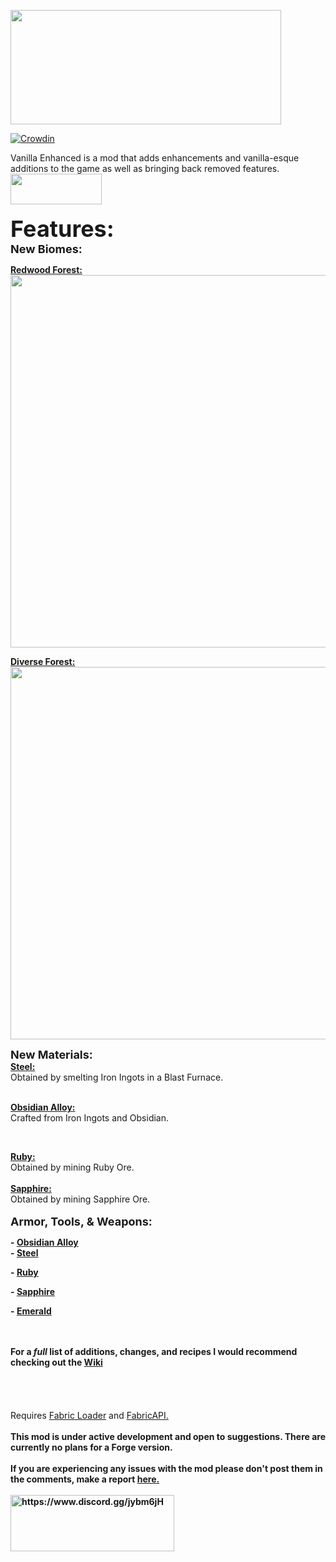 <p><img src="https://i.imgur.com/qJt6UQ4.png" alt="" width="433" height="183" /></p>

[![Crowdin](https://badges.crowdin.net/vanillaenhanced/localized.svg)](https://crowdin.com/project/vanillaenhanced)
<p>Vanilla Enhanced is a mod that adds enhancements and vanilla-esque additions to the game as well as bringing back removed features.<br /><a href="https://www.curseforge.com/minecraft/mc-mods/fabric-api" target="_blank" rel="noopener noreferrer"><img src="https://i.imgur.com/Ol1Tcf8.png" alt="" width="146" height="49" /></a><br /><br /><span style="font-size: 36px;"><strong>Features:</strong></span><span style="font-size: 36px;"><strong><span style="font-size: 14px;"><br /><span style="font-size: 18px;">New Biomes:</span><br /></span></strong></span></p>
<p><span style="font-size: 14px;"><strong><a href="https://github.com/CamoMano/Vanilla-Enhanced/wiki/Biomes#redwood-forest" target="_blank" rel="noopener noreferrer">Redwood Forest:</a><br /><img src="https://i.imgur.com/DlbGvKz.png" alt="" width="1125" height="596" /></strong></span></p>
<p><span style="font-size: 14px;"><strong><a href="https://github.com/CamoMano/Vanilla-Enhanced/wiki/Biomes#diverse-forest" target="_blank" rel="noopener noreferrer">Diverse Forest:</a><br /><img src="https://i.imgur.com/u103f2i.png" alt="" width="1125" height="596" /><br /></strong></span></p>
<p><span style="font-size: 18px;"><strong>New Materials:</strong></span><br /><span style="font-size: 14px;"><a href="https://github.com/CamoMano/Vanilla-Enhanced/wiki/Steel" target="_blank" rel="noopener noreferrer"><strong>Steel:</strong></a><br />Obtained by smelting Iron Ingots in a Blast Furnace.</span></p>
<p><br /><span style="font-size: 14px;"><a href="https://github.com/CamoMano/Vanilla-Enhanced/wiki/Obsidian-Alloy" target="_blank" rel="noopener noreferrer"><strong>Obsidian Alloy:</strong></a></span><br /><span style="font-size: 14px;">Crafted from Iron Ingots and Obsidian.</span></p>
<p>&nbsp;</p>
<p><span style="font-size: 14px;"><a href="https://github.com/CamoMano/Vanilla-Enhanced/wiki/Ruby" target="_blank" rel="noopener noreferrer"><strong>Ruby:</strong></a></span><br /><span style="font-size: 14px;">Obtained by mining Ruby Ore.<br /><br /><a href="https://github.com/CamoMano/Vanilla-Enhanced/wiki/Sapphire" target="_blank" rel="noopener noreferrer"><strong>Sapphire:</strong></a><br />Obtained by mining Sapphire Ore.</span><br /><br /><span style="font-size: 18px;"><strong>Armor, Tools, &amp; Weapons:<br /></strong></span></p>
<p><span style="font-size: 14px;"><strong>- <a href="https://github.com/CamoMano/Vanilla-Enhanced/wiki/Obsidian-Alloy" target="_blank" rel="noopener noreferrer">Obsidian Alloy</a><br />- <a href="https://github.com/CamoMano/Vanilla-Enhanced/wiki/Steel" target="_blank" rel="noopener noreferrer">Steel</a><br /></strong></span></p>
<p><span style="font-size: 14px;"><strong>- <a href="https://github.com/CamoMano/Vanilla-Enhanced/wiki/Ruby" target="_blank" rel="noopener noreferrer">Ruby</a></strong></span></p>
<p><span style="font-size: 14px;"><strong>- <a href="https://github.com/CamoMano/Vanilla-Enhanced/wiki/Sapphire" target="_blank" rel="noopener noreferrer">Sapphire</a></strong></span></p>
<p><span style="font-size: 14px;"><strong>- <a href="https://github.com/CamoMano/Vanilla-Enhanced/wiki/Emerald" target="_blank" rel="noopener noreferrer">Emerald</a></strong></span></p>
<p><br /><br /><span style="font-size: 14px;"><strong>For a <em>full</em> list of additions, changes, and recipes I would recommend checking out the <a href="https://github.com/CamoMano/Vanilla-Enhanced/wiki" target="_blank" rel="noopener noreferrer">Wiki</a></strong></span><br /><br /><br /><br /><br />Requires <a href="https://fabricmc.net/" target="_blank" rel="noopener noreferrer">Fabric Loader</a> and <a href="https://www.curseforge.com/minecraft/mc-mods/fabric-api" target="_blank" rel="noopener noreferrer">FabricAPI.</a><br /><br /><strong>This mod is under active development and open to suggestions. There are currently no plans for a Forge version.<br /><br />If you are experiencing any issues with the mod please don't post them in the comments, make a report <a href="https://github.com/CamoMano/Vanilla-Enhanced/issues" target="_blank" rel="noopener noreferrer">here.</a><br /><br /><a href="https://www.discord.gg/jybm6jH"><img src="https://i.imgur.com/BV5MT5z.png" alt="https://www.discord.gg/jybm6jH" width="262" height="90" /></a><br /></strong></p>
